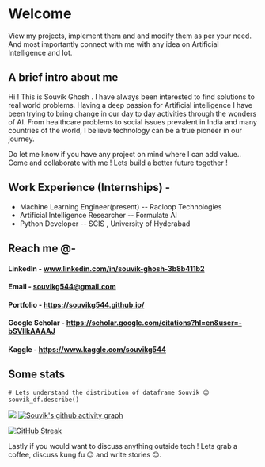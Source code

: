 # Welcome
View my projects, implement them and and modify them as per your need. And most importantly connect
with me with any idea on Artificial Intelligence and Iot. 
## A brief intro about me

Hi ! This is Souvik Ghosh . I have always been interested to find solutions to real world problems. Having a deep passion for Artificial intelligence I have been trying
to bring change in our day to day activities through the wonders of AI. From healthcare problems to social issues prevalent in India and many countries of the world, I believe technology can be a true pioneer in our journey.

Do let me know if you have any project on mind where I can add value..
Come and collaborate with me ! Lets build a better future together !

## Work Experience (Internships) -
- Machine Learning Engineer(present) -- Racloop Technologies           
- Artificial Intelligence Researcher -- Formulate AI
- Python Developer                   -- SCIS , University of Hyderabad  

## Reach me @-
#### LinkedIn                        - www.linkedin.com/in/souvik-ghosh-3b8b411b2

#### Email                           - souvikg544@gmail.com

#### Portfolio                       - https://souvikg544.github.io/

#### Google Scholar                  - https://scholar.google.com/citations?hl=en&user=-bSVllkAAAAJ

#### Kaggle                          - https://www.kaggle.com/souvikg544


## Some stats
```
# Lets understand the distribution of dataframe Souvik 😉
souvik_df.describe()
```

![](https://komarev.com/ghpvc/?username=souvikg544&label=PROFILE+VIEWS)
[![Souvik's github activity graph](https://activity-graph.herokuapp.com/graph?username=souvikg544&theme=dracula)](https://github.com/ashutosh00710/github-readme-activity-graph)


[![GitHub Streak](http://github-readme-streak-stats.herokuapp.com?user=souvikg544&theme=dark&background=000000)](https://git.io/streak-stats)

Lastly if you would want to discuss anything outside tech ! 
Lets grab a coffee, discuss kung fu 😉 and write stories 😊.
